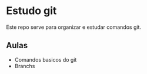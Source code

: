 # Estudo git
Este repo serve para organizar e estudar comandos git.

## Aulas
- Comandos basicos do git
- Branchs